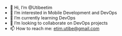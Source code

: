 - 👋 Hi, I’m @Utibeetim
- 👀 I’m interested in Mobile Development and DevOps
- 🌱 I’m currently learning DevOps
- 💞️ I’m looking to collaborate on DevOps projects
- 📫 How to reach me: etim.utibe@gmail.com

<!---
Utibeetim/Utibeetim is a ✨ special ✨ repository because its `README.md` (this file) appears on your GitHub profile.
You can click the Preview link to take a look at your changes.
--->
